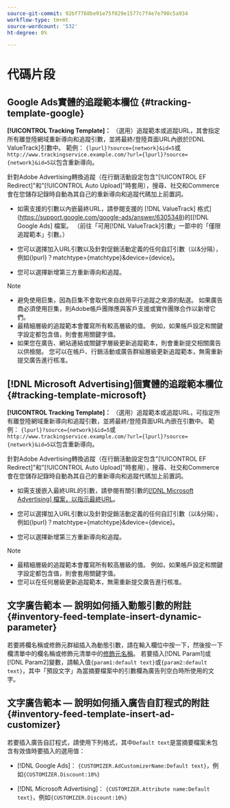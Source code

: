 ```yaml
---
source-git-commit: 92bf7768be91e75f029e1577c7f4e7e790c5a934
workflow-type: tm+mt
source-wordcount: '532'
ht-degree: 0%

---
```

# 代碼片段

## Google Ads實體的追蹤範本欄位 {#tracking-template-google}

<!-- Duplicated from include file because one file has multiple occurrences, which ExL doesn't support. -->

**[!UICONTROL Tracking Template]：** （選用）追蹤範本或追蹤URL，其會指定所有離登陸網域重新導向和追蹤引數，並將最終/登陸頁面URL內嵌於[!DNL ValueTrack]引數中。 範例： `{lpurl}?source={network}&id=5`或`http://www.trackingservice.example.com/?url={lpurl}?source={network}&id=5`以包含重新導向。

針對Adobe Advertising轉換追蹤（在行銷活動設定包含&quot;[!UICONTROL EF Redirect]&quot;和&quot;[!UICONTROL Auto Upload]&quot;時套用），搜尋、社交和Commerce會在您儲存記錄時自動為其自己的重新導向和追蹤代碼加上前置詞。

* 如需支援的引數以內嵌最終URL，請參閱支援的 [!DNL ValueTrack] 格式](https://support.google.com/google-ads/answer/6305348)的[[!DNL Google Ads] 檔案。 （前往「可用[!DNL ValueTrack]引數」一節中的「僅限追蹤範本」引數。）

* 您可以選擇加入URL引數以及針對促銷活動定義的任何自訂引數（以&amp;分隔），例如{lpurl}？matchtype={matchtype}&amp;device={device}。

* 您可以選擇新增第三方重新導向和追蹤。

>[!NOTE]
>
>* 避免使用巨集，因為巨集不會取代來自啟用平行追蹤之來源的點選。 如果廣告商必須使用巨集，則Adobe帳戶團隊應與客戶支援或實作團隊合作以新增它們。
>* 最精細層級的追蹤範本會覆寫所有較高層級的值。 例如，如果帳戶設定和關鍵字設定都包含值，則會套用關鍵字值。
>* 如果您在廣告、網站連結或關鍵字層級更新追蹤範本，則會重新提交相關廣告以供檢閱。 您可以在帳戶、行銷活動或廣告群組層級更新追蹤範本，無需重新提交廣告進行核准。

## [!DNL Microsoft Advertising]個實體的追蹤範本欄位 {#tracking-template-microsoft}

<!-- Search CRUD and bulk edit of Microsoft entity settings -->

**[!UICONTROL Tracking Template]：** （選用）追蹤範本或追蹤URL，可指定所有離登陸網域重新導向和追蹤引數，並將最終/登陸頁面URL內嵌在引數中。 範例： `{lpurl}?source={network}&id=5`或`http://www.trackingservice.example.com/?url={lpurl}?source={network}&id=5`以包含重新導向。

針對Adobe Advertising轉換追蹤（在行銷活動設定包含&quot;[!UICONTROL EF Redirect]&quot;和&quot;[!UICONTROL Auto Upload]&quot;時套用），搜尋、社交和Commerce會在您儲存記錄時自動為其自己的重新導向和追蹤代碼加上前置詞。

* 如需支援嵌入最終URL的引數，請參閱有關引數的[[!DNL Microsoft Advertising] 檔案，以指示最終URL](https://help.ads.microsoft.com/#apex/3/en/56799)。

* 您可以選擇加入URL引數以及針對促銷活動定義的任何自訂引數（以&amp;分隔），例如{lpurl}？matchtype={matchtype}&amp;device={device}。

* 您可以選擇新增第三方重新導向和追蹤。

<!-- Some entities may need additional/different notes. Try to keep this applicable to all MS entities. -->

>[!NOTE]
>
>* 最精細層級的追蹤範本會覆寫所有較高層級的值。 例如，如果帳戶設定和關鍵字設定都包含值，則會套用關鍵字值。
>* 您可以在任何層級更新追蹤範本，無需重新提交廣告進行核准。

## 文字廣告範本 — 說明如何插入動態引數的附註 {#inventory-feed-template-insert-dynamic-parameter}

若要將欄名稱或修飾元群組插入為動態引數，請在輸入欄位中按一下，然後按一下欄清單中的欄名稱或修飾元清單中的[修飾元名稱](/help/search-social-commerce/campaign-management/inventory-feeds/modifiers-manage.md)。 若要插入[!DNL Param1]或[!DNL Param2]變數，請輸入值`{param1:default text}`或`{param2:default text}`，其中「預設文字」為當摘要檔案中的引數欄為廣告列空白時所使用的文字。

## 文字廣告範本 — 說明如何插入廣告自訂程式的附註 {#inventory-feed-template-insert-ad-customizer}

若要插入廣告自訂程式，請使用下列格式，其中`Default text`是當摘要檔案未包含有效值時要插入的選用值：

* [!DNL Google Ads]： `{CUSTOMIZER.AdCustomizerName:Default text}`，例如`{CUSTOMIZER.Discount:10%}`

* [!DNL Microsoft Advertising]： `{CUSTOMIZER.Attribute name:Default text}`，例如`{CUSTOMIZER.Discount:10%}`
